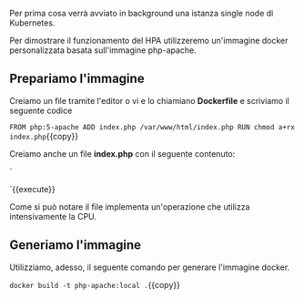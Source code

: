 Per prima cosa verrà avviato in background una istanza single node di Kubernetes.

Per dimostrare il funzionamento del HPA utilizzeremo un'immagine docker personalizzata basata sull'immagine php-apache. 

## Prepariamo l'immagine

Creiamo un file tramite l'editor o vi e lo chiamiano **Dockerfile** e scriviamo il seguente codice

`FROM php:5-apache
ADD index.php /var/www/html/index.php
RUN chmod a+rx index.php`{{copy}}

Creiamo anche un file **index.php** con il seguente contenuto:

`
<?php
  $x = 0.0001;
  for ($i = 0; $i <= 1000000; $i++) {
    $x += sqrt($x);
  }
  echo "response from {$_SERVER['SERVER_ADDR']} is $x";
?>
`{{execute}}

Come si può notare il file implementa un'operazione che utilizza intensivamente la CPU.

## Generiamo l'immagine

Utilizziamo, adesso, il seguente comando per generare l'immagine docker.

`docker build -t php-apache:local .`{{copy}}

